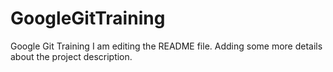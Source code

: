 # GoogleGitTraining
Google Git Training
I am editing the README file. Adding some more details about the project description.

